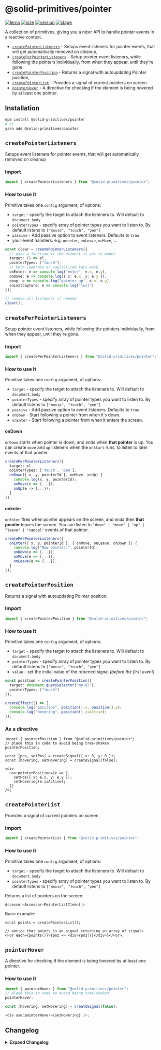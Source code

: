 # @solid-primitives/pointer

[![lerna](https://img.shields.io/badge/maintained%20with-lerna-cc00ff.svg?style=for-the-badge)](https://lerna.js.org/)
[![size](https://img.shields.io/bundlephobia/minzip/@solid-primitives/pointer?style=for-the-badge&label=size)](https://bundlephobia.com/package/@solid-primitives/pointer)
[![version](https://img.shields.io/npm/v/@solid-primitives/pointer?style=for-the-badge)](https://www.npmjs.com/package/@solid-primitives/pointer)
[![stage](https://img.shields.io/endpoint?style=for-the-badge&url=https%3A%2F%2Fraw.githubusercontent.com%2Fdavedbase%2Fsolid-primitives%2Fmain%2Fassets%2Fbadges%2Fstage-0.json)](https://github.com/solidjs-community/solid-primitives#contribution-process)

A collection of primitives, giving you a nicer API to handle pointer events in a reactive context.

- [`createPointerListeners`](#createPointerListeners) - Setups event listeners for pointer events, that will get automatically removed on cleanup,
- [`createPerPointerListeners`](#createPerPointerListeners) - Setup pointer event listeners, while following the pointers individually, from when they appear, until they're gone,
- [`createPointerPosition`](#createPointerPosition) - Returns a signal with autoupdating Pointer position,
- [`createPointerList`](#createPointerList) - Provides a signal of current pointers on screen
- [`pointerHover`](#pointerHover) - A directive for checking if the element is being hovered by at least one pointer.

## Installation

```bash
npm install @solid-primitives/pointer
# or
yarn add @solid-primitives/pointer
```

## `createPointerListeners`

Setups event listeners for pointer events, that will get automatically removed on cleanup

### Import

```ts
import { createPointerListeners } from "@solid-primitives/pointer";
```

### How to use it

Primitive takes one `config` argument, of options:

- `target` - specify the target to attach the listeners to. Will default to `document.body`
- `pointerTypes` - specify array of pointer types you want to listen to. By default listens to `["mouse", "touch", "pen"]`
- `passive` - Add passive option to event listeners. Defaults to `true`.
- your event handlers: e.g. `onenter`, `onLeave`, `onMove`, ...

```ts
const clear = createPointerListeners({
  // pass a function if the element is yet to mount
  target: () => el,
  pointerTypes: ["touch"],
  // both lowerace or capitalized kays work
  onEnter: e => console.log("enter", e.x, e.y),
  onmove: e => console.log({ x: e.x, y: e.y }),
  onup: e => console.log("pointer up", e.x, e.y),
  onLostCapture: e => console.log("lost")
});

// remove all listeners if needed
clear();
```

## `createPerPointerListeners`

Setup pointer event listeners, while following the pointers individually, from when they appear, until they're gone.

### Import

```ts
import { createPerPointerListeners } from "@solid-primitives/pointer";
```

### How to use it

Primitive takes one `config` argument, of options:

- `target` - specify the target to attach the listeners to. Will default to `document.body`
- `pointerTypes` - specify array of pointer types you want to listen to. By default listens to `["mouse", "touch", "pen"]`
- `passive` - Add passive option to event listeners. Defaults to `true`.
- `onDown` - Start following a pointer from when it's down.
- `onEnter` - Start following a pointer from when it enters the screen.

#### onDown

`onDown` starts when pointer is down, and _ends_ when **that pointer** is up. You can create `move` and `up` listeners when the `onStart` runs, to listen to later events of that pointer.

```ts
createPerPointerListeners({
  target: el,
  pointerTypes: ['touch', 'pen'],
  onDown({ x, y, pointerId }, onMove, onUp) {
    console.log(x, y, pointerId);
    onMove(e => {...});
    onUp(e => {...});
  }
})
```

#### onEnter

`onEnter` fires when pointer appears on the screen, and _ends_ then **that pointer** leaves the screen. You can listen to `"down" | "move" | "up" | "leave" | "cancel"` events of that pointer.

```ts
createPerPointerListeners({
  onEnter({ x, y, pointerId }, { onMove, onLeave, onDown }) {
    console.log("New pointer:", pointerId);
    onDown(e => {...});
    onMove(e => {...});
    onLeave(e => {...});
  }
});
```

## `createPointerPosition`

Returns a signal with autoupdating Pointer position.

### Import

```ts
import { createPointerPosition } from "@solid-primitives/pointer";
```

### How to use it

Primitive takes one `config` argument, of options:

- `target` - specify the target to attach the listeners to. Will default to `document.body`
- `pointerTypes` - specify array of pointer types you want to listen to. By default listens to `["mouse", "touch", "pen"]`
- `value` - set the initial value of the returned signal _(before the first event)_

```ts
const position = createPointerPosition({
  target: document.querySelector("my-el"),
  pointerTypes: ["touch"]
});

createEffect(() => {
  console.log("position", position().x, position().y);
  console.log("hovering", position().isActive);
});
```

### As a directive

```tsx
import { pointerPosition } from "@solid-primitives/pointer";
// place this in code to avoid being tree-shaken
pointerPosition;

const [pos, setPos] = createSignal({ x: 0, y: 0 });
const [hovering, setHovering] = createSignal(false);

<div
  use:pointerPosition={e => {
    setPos({ x: e.x, y: e.y });
    setHovering(e.isActive);
  }}
/>;
```

## `createPointerList`

Provides a signal of current pointers on screen.

### Import

```ts
import { createPointerList } from "@solid-primitives/pointer";
```

### How to use it

Primitive takes one `config` argument, of options:

- `target` - specify the target to attach the listeners to. Will default to `document.body`
- `pointerTypes` - specify array of pointer types you want to listen to. By default listens to `["mouse", "touch", "pen"]`

Returns a list of pointers on the screen:

```ts
Accessor<Accessor<PointerListItem>[]>
```

Basic example:

```tsx
const points = createPointerList();

// notice that points is an signal returning an array of signals
<For each={points()}>{poz => <div>{poz()}</div>}</For>;
```

## `pointerHover`

A directive for checking if the element is being hovered by at least one pointer.

### How to use it

```ts
import { pointerHover } from "@solid-primitives/pointer";
// place this in code to avoid being tree-shaken
pointerHover;

const [hovering, setHovering] = createSignal(false);

<div use:pointerHover={setHovering} />;
```

## Changelog

<details>
<summary><b>Expand Changelog</b></summary>

0.0.100

Initial release as a Stage-2 primitive.

</details>

